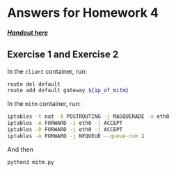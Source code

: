 # Answers for Homework 4

##### [Handout here](./hw4.md)

## Exercise 1 and Exercise 2

In the `client` container, run:

```bash
route del default
route add default gateway ${ip_of_mitm}
```

In the `mitm` container, run:

```bash
iptables -t nat -A POSTROUTING -j MASQUERADE -o eth0
iptables -A FORWARD -i eth0 -j ACCEPT
iptables -D FORWARD -i eth0 -j ACCEPT
iptables -A FORWARD -j NFQUEUE --queue-num 1
```

And then

```bash
python3 mitm.py
```
